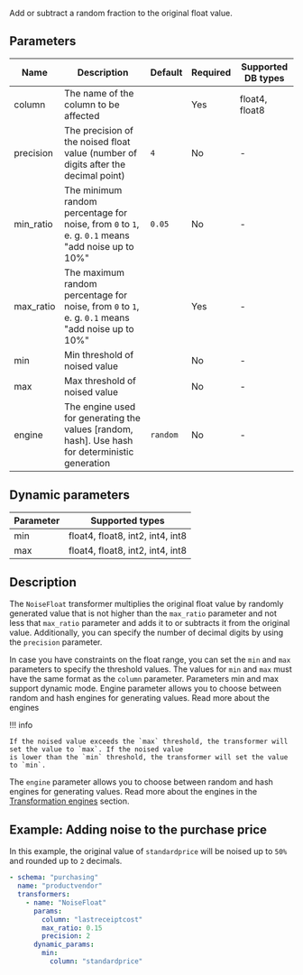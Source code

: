 Add or subtract a random fraction to the original float value.

## Parameters

| Name      | Description                                                                                       | Default  | Required | Supported DB types |
|-----------|---------------------------------------------------------------------------------------------------|----------|----------|--------------------|
| column    | The name of the column to be affected                                                             |          | Yes      | float4, float8     |
| precision | The precision of the noised float value (number of digits after the decimal point)                | `4`      | No       | -                  |
| min_ratio | The minimum random percentage for noise, from `0` to `1`, e. g. `0.1` means "add noise up to 10%" | `0.05`   | No       | -                  |
| max_ratio | The maximum random percentage for noise, from `0` to `1`, e. g. `0.1` means "add noise up to 10%" |          | Yes      | -                  |
| min       | Min threshold of noised value                                                                     |          | No       | -                  |
| max       | Max threshold of noised value                                                                     |          | No       | -                  |
| engine    | The engine used for generating the values [random, hash]. Use hash for deterministic generation   | `random` | No       | -                  |

## Dynamic parameters

| Parameter | Supported types                  |
|-----------|----------------------------------|
| min       | float4, float8, int2, int4, int8 |
| max       | float4, float8, int2, int4, int8 |

## Description

The `NoiseFloat` transformer multiplies the original float value by randomly generated value that is not higher than
the `max_ratio` parameter and not less that `max_ratio` parameter and adds it to or subtracts it from the original
value. Additionally, you can specify the number of decimal digits by using the `precision` parameter.

In case you have constraints on the float range, you can set the `min` and `max` parameters to specify the threshold
values. The values for `min` and `max` must have the same format as the `column` parameter. Parameters min and max
support dynamic mode. Engine parameter allows you to choose between random and hash engines for generating values. Read
more about the engines

!!! info

    If the noised value exceeds the `max` threshold, the transformer will set the value to `max`. If the noised value
    is lower than the `min` threshold, the transformer will set the value to `min`.

The `engine` parameter allows you to choose between random and hash engines for generating values. Read more about the
engines in the [Transformation engines](../transformation_engines.md) section.

## Example: Adding noise to the purchase price

In this example, the original value of `standardprice` will be noised up to `50%` and rounded up to `2` decimals.

``` yaml title="NoiseFloat transformer example"
- schema: "purchasing"
  name: "productvendor"
  transformers:
    - name: "NoiseFloat"
      params:
        column: "lastreceiptcost"
        max_ratio: 0.15
        precision: 2
      dynamic_params:
        min:
          column: "standardprice"
```
